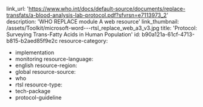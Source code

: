 link_url: 'https://www.who.int/docs/default-source/documents/replace-transfats/a-blood-analysis-lab-protocol.pdf?sfvrsn=e7113973_2'
description: 'WHO REPLACE module A web resource'
link_thumbnail: /assets/Toolkit/microsoft-word---rtsl_replace_web_a3_v3.jpg
title: 'Protocol: Surveying Trans-Fatty Acids in Human Population'
id: b90a121a-61cf-4713-b815-b2aed85f9e2c
resource-category:
  - implementation
  - monitoring
resource-language:
  - english
resource-region:
  - global
resource-source:
  - who
  - rtsl
resource-type:
  - tech-package
  - protocol-guideline
